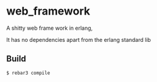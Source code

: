 web_framework
=====

A shitty web frame work in erlang,

It has no dependencies apart from the erlang
standard lib

Build
-----

    $ rebar3 compile

